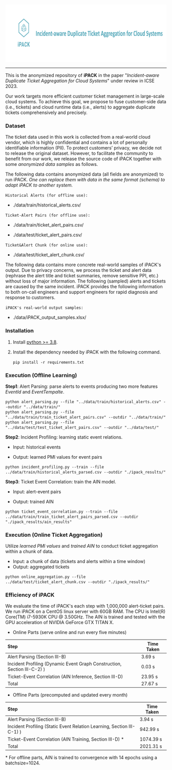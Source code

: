 <p align="center">
    <br>
    <img src="./docs/logo.png" width="1200" height="180"/>
    <br>
<p>



------

This is the anonymized repository of **iPACK** in the paper "*Incident-aware Duplicate Ticket Aggregation for Cloud Systems*" under review in ICSE 2023.

Our work targets more efficient customer ticket management in large-scale cloud systems. To achieve this goal, we propose to fuse customer-side data (i.e., tickets) and cloud runtime data (i.e., alerts) to aggregate duplicate tickets comprehensively and precisely.



### Dataset

The ticket data used in this work is collected from a real-world cloud vendor, which is highly confidential and contains a lot of personally identifiable information (PII). To protect customers’ privacy, we decide not to release the original dataset. However, to facilitate the community to benefit from our work, we release the source code of iPACK together with some *anonymized data samples* as follows. 



The following data contains anonymized data (all fields are anonymized) to run iPACK. *One can replace them with data in the same format (schema) to adapt iPACK to another system.*

```Historical Alerts (for offline use):``` 

- ./data/train/historical_alerts.csv/ 

``Ticket-Alert Pairs (for offline use):`` 

- ./data/train/ticket_alert_pairs.csv/  

- ./data/test/ticket_alert_pairs.csv/

`` Ticket&Alert Chunk (for online use):  ``

- ./data/test/ticket_alert_chunk.csv/



The following data contains more concrete real-world samples of iPACK's output. Due to privacy concerns, we process the ticket and alert data (rephrase the alert title and ticket summaries, remove sensitive PPI, etc.) without loss of major information. The following (sampled) alerts and tickets are caused by the same incident. iPACK provides the following information to both on-call engineers and support engineers for rapid diagnosis and response to customers.

`` iPACK's real-world output samples:  ``

- ./data/iPACK_output_samples.xlsx/ 



### Installation

1. Install [python >= 3.8](https://www.python.org/downloads/).

2. Install the dependency needed by iPACK with the following command.

   ```pip install -r requirements.txt```



### Execution (Offline Learning)

**Step1**: Alert Parsing: parse alerts to events producing two more features *EventId* and *EventTempalte*.

```
python alert_parsing.py --file "../data/train/historical_alerts.csv" --outdir "../data/train/"
python alert_parsing.py --file "../data/train/train_ticket_alert_pairs.csv" --outdir "../data/train/"
python alert_parsing.py --file "../data/test/test_ticket_alert_pairs.csv" --outdir "../data/test/"
```

**Step2**: Incident Profiling: learning static event relations.

- Input: historical events

- Output: learned PMI values for event pairs

```
python incident_profiling.py --train --file ../data/train/historical_alerts_parsed.csv --outdir "./ipack_results/"
```

**Step3**: Ticket Event Correlation: train the AIN model.

- Input: alert-event pairs

- Output: trained AIN

```
python ticket_event_correlation.py --train --file ../data/train/train_ticket_alert_pairs_parsed.csv --outdir "./ipack_results/ain_results"
```




### Execution (Online Ticket Aggregation)

Utilize *learned PMI values* and *trained AIN* to conduct ticket aggregation within a chunk of data.

- Input: a chunk of data (tickets and alerts within a time window)
- Output: aggregated tickets

```
python online_aggregation.py --file ../data/test/ticket_alert_chunk.csv --outdir "./ipack_results/"
```



### Efficiency of iPACK

We evaluate the time of iPACK's each step with 1,000,000 alert-ticket pairs. We run iPACK on a CentOS linux server with 60GB RAM. The CPU is Intel(R) Core(TM) i7-5930K CPU @ 3.50GHz.  The AIN is trained and tested with the GPU acceleration of NVIDIA GeForce GTX TITAN X. 

- Online Parts (serve online and run every five minutes)

| Step                                                         | Time Taken |
| :----------------------------------------------------------- | ---------- |
| Alert Parsing (Section III-B)                                | 3.69 s     |
| Incident Profiling (Dynamic Event Graph Construction, Section III-C-2) ) | 0.03 s     |
| Ticket-Event Correlation (AIN Inference, Section III-D)      | 23.95 s    |
| Total                                                        | 27.67 s    |

- Offline Parts (precomputed and updated every month)

| Step                                                         | Time Taken |
| :----------------------------------------------------------- | ---------- |
| Alert Parsing (Section III-B)                                | 3.94 s     |
| Incident Profiling (Static Event Relation Learning, Section III-C-1) ) | 942.99 s   |
| Ticket-Event Correlation (AIN Training, Section III-D) \*    | 1074.39 s  |
| Total                                                        | 2021.31 s  |

\* For offline parts, AIN is trained to convergence with 14 epochs using a batchsize=1024.

